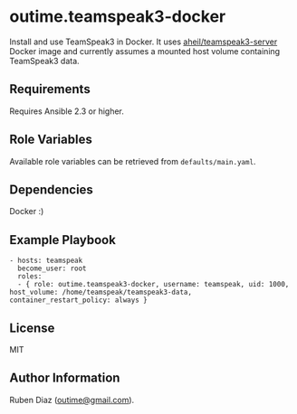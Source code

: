outime.teamspeak3-docker
========================

Install and use TeamSpeak3 in Docker. It uses [aheil/teamspeak3-server](https://hub.docker.com/r/aheil/teamspeak3-server/) Docker image and currently assumes a mounted host volume containing TeamSpeak3 data. 

Requirements
------------

Requires Ansible 2.3 or higher.

Role Variables
--------------

Available role variables can be retrieved from `defaults/main.yaml`.

Dependencies
------------

Docker :)

Example Playbook
----------------

```
- hosts: teamspeak
  become_user: root
  roles:
  - { role: outime.teamspeak3-docker, username: teamspeak, uid: 1000, host_volume: /home/teamspeak/teamspeak3-data, container_restart_policy: always }
```

License
-------

MIT

Author Information
------------------

Ruben Diaz (outime@gmail.com).
